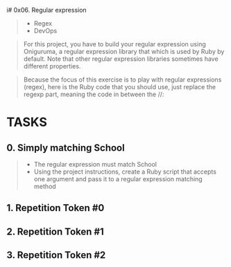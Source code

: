 i# 0x06. Regular expression
> - Regex
> - DevOps

> For this project, you have to build your regular expression using Oniguruma, a regular expression library that which is used by Ruby by default. Note that other regular expression libraries sometimes have different properties.

> Because the focus of this exercise is to play with regular expressions (regex), here is the Ruby code that you should use, just replace the regexp part, meaning the code in between the //:

# TASKS

## 0. Simply matching School
> - The regular expression must match School
> - Using the project instructions, create a Ruby script that accepts one argument and pass it to a regular expression matching method

## 1. Repetition Token #0

## 2. Repetition Token #1

## 3. Repetition Token #2




